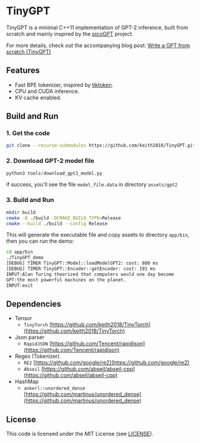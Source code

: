 # TinyGPT
TinyGPT is a minimal C++11 implementation of GPT-2 inference, built from scratch and mainly inspired by the [picoGPT](https://github.com/jaymody/picoGPT) project.

For more details, check out the accompanying blog post: [Write a GPT from scratch (TinyGPT)](https://robot9.me/write-gpt-from-scratch/)

## Features

- Fast BPE tokenizer, inspired by [tiktoken](https://github.com/openai/tiktoken).
- CPU and CUDA inference.
- KV cache enabled.

## Build and Run

### 1. Get the code

```bash
git clone --recurse-submodules https://github.com/keith2018/TinyGPT.git
```

### 2. Download GPT-2 model file
    
```python
python3 tools/download_gpt2_model.py
```
if success, you'll see the file `model_file.data` in directory `assets/gpt2`

### 3. Build and Run

```bash
mkdir build
cmake -B ./build -DCMAKE_BUILD_TYPE=Release
cmake --build ./build --config Release
```

This will generate the executable file and copy assets to directory `app/bin`, then you can run the demo:

```bash
cd app/bin
./TinyGPT_demo
[DEBUG] TIMER TinyGPT::Model::loadModelGPT2: cost: 800 ms
[DEBUG] TIMER TinyGPT::Encoder::getEncoder: cost: 191 ms
INPUT:Alan Turing theorized that computers would one day become
GPT:the most powerful machines on the planet.
INPUT:exit
```

## Dependencies

- Tensor
  - `TinyTorch` [https://github.com/keith2018/TinyTorch](https://github.com/keith2018/TinyTorch)
- Json parser
  - `RapidJSON` [https://github.com/Tencent/rapidjson](https://github.com/Tencent/rapidjson)
- Regex (Tokenizer)
  - `RE2` [https://github.com/google/re2](https://github.com/google/re2)
  - `Abseil` [https://github.com/abseil/abseil-cpp](https://github.com/abseil/abseil-cpp)
- HashMap
  - `ankerl::unordered_dense` [https://github.com/martinus/unordered_dense](https://github.com/martinus/unordered_dense)

## License

This code is licensed under the MIT License (see [LICENSE](LICENSE)).
